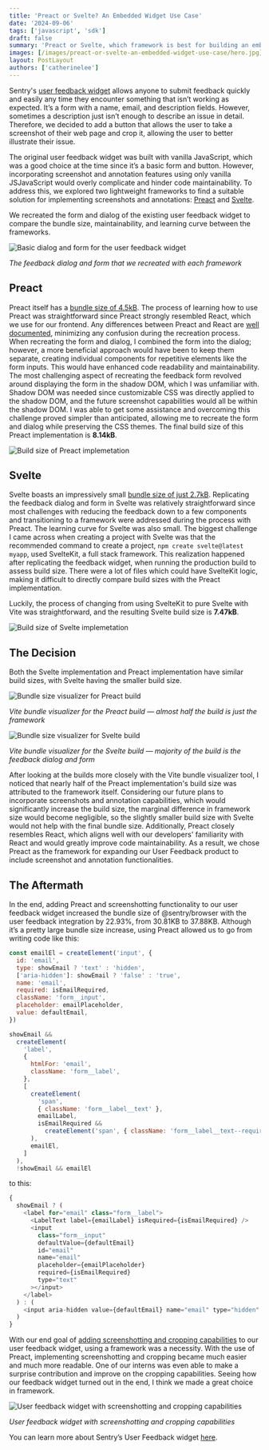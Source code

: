 ```yaml
---
title: 'Preact or Svelte? An Embedded Widget Use Case'
date: '2024-09-06'
tags: ['javascript', 'sdk']
draft: false
summary: 'Preact or Svelte, which framework is best for building an embedded user feedback widget?'
images: [/images/preact-or-svelte-an-embedded-widget-use-case/hero.jpg]
layout: PostLayout
authors: ['catherinelee']
---
```


Sentry's [user feedback widget](https://docs.sentry.io/product/user-feedback/#user-feedback-widget) allows anyone to submit feedback quickly and easily any time they encounter something that isn’t working as expected. It’s a form with a name, email, and description fields. However, sometimes a description just isn’t enough to describe an issue in detail. Therefore, we decided to add a button that allows the user to take a screenshot of their web page and crop it, allowing the user to better illustrate their issue.

The original user feedback widget was built with vanilla JavaScript, which was a good choice at the time since it’s a basic form and button. However, incorporating screenshot and annotation features using only vanilla JSJavaScript would overly complicate and hinder code maintainability. To address this, we explored two lightweight frameworks to find a suitable solution for implementing screenshots and annotations: [Preact](https://preactjs.com/) and [Svelte](https://svelte.dev/).

We recreated the form and dialog of the existing user feedback widget to compare the bundle size, maintainability, and learning curve between the frameworks.

![Basic dialog and form for the user feedback widget](/images/preact-or-svelte-an-embedded-widget-use-case/user-feedback-form.png)

_The feedback dialog and form that we recreated with each framework_

## Preact

Preact itself has a [bundle size of 4.5kB](https://bundlephobia.com/package/preact@10.19.3). The process of learning how to use Preact was straightforward since Preact strongly resembled React, which we use for our frontend. Any differences between Preact and React are [well documented](https://preactjs.com/guide/v10/differences-to-react/), minimizing any confusion during the recreation process. When recreating the form and dialog, I combined the form into the dialog; however, a more beneficial approach would have been to keep them separate, creating individual components for repetitive elements like the form inputs. This would have enhanced code readability and maintainability. The most challenging aspect of recreating the feedback form revolved around displaying the form in the shadow DOM, which I was unfamiliar with. Shadow DOM was needed since customizable CSS was directly applied to the shadow DOM, and the future screenshot capabilities would all be within the shadow DOM. I was able to get some assistance and overcoming this challenge proved simpler than anticipated, allowing me to recreate the form and dialog while preserving the CSS themes. The final build size of this Preact implementation is **8.14kB**.

![Build size of Preact implemetation](/images/preact-or-svelte-an-embedded-widget-use-case/preact-build.png)

## Svelte

Svelte boasts an impressively small [bundle size of just 2.7kB](https://bundlephobia.com/package/svelte@4.2.9). Replicating the feedback dialog and form in Svelte was relatively straightforward since most challenges with reducing the feedback down to a few components and transitioning to a framework were addressed during the process with Preact. The learning curve for Svelte was also small. The biggest challenge I came across when creating a project with Svelte was that the recommended command to create a project, <code>npm create svelte@latest myapp</code>, used SvelteKit, a full stack framework. This realization happened after replicating the feedback widget, when running the production build to assess build size. There were a lot of files which could have SvelteKit logic, making it difficult to directly compare build sizes with the Preact implementation.

Luckily, the process of changing from using SvelteKit to pure Svelte with Vite was straightforward, and the resulting Svelte build size is **7.47kB**.

![Build size of Svelte implemetation](/images/preact-or-svelte-an-embedded-widget-use-case/svelte-build.png)

## The Decision

Both the Svelte implementation and Preact implementation have similar build sizes, with Svelte having the smaller build size.

![Bundle size visualizer for Preact build](/images/preact-or-svelte-an-embedded-widget-use-case/preact-build-analyzer.png)

_Vite bundle visualizer for the Preact build — almost half the build is just the framework_

![Bundle size visualizer for Svelte build](/images/preact-or-svelte-an-embedded-widget-use-case/svelte-build-analyzer.png)

_Vite bundle visualizer for the Svelte build — majority of the build is the feedback dialog and form_

After looking at the builds more closely with the Vite bundle visualizer tool, I noticed that nearly half of the Preact implementation's build size was attributed to the framework itself. Considering our future plans to incorporate screenshots and annotation capabilities, which would significantly increase the build size, the marginal difference in framework size would become negligible, so the slightly smaller build size with Svelte would not help with the final bundle size. Additionally, Preact closely resembles React, which aligns well with our developers' familiarity with React and would greatly improve code maintainability. As a result, we chose Preact as the framework for expanding our User Feedback product to include screenshot and annotation functionalities.

## The Aftermath

In the end, adding Preact and screenshotting functionality to our user feedback widget increased the bundle size of @sentry/browser with the user feedback integration by 22.93%, from 30.81KB to 37.88KB. Although it’s a pretty large bundle size increase, using Preact allowed us to go from writing code like this:

```js
const emailEl = createElement('input', {
  id: 'email',
  type: showEmail ? 'text' : 'hidden',
  ['aria-hidden']: showEmail ? 'false' : 'true',
  name: 'email',
  required: isEmailRequired,
  className: 'form__input',
  placeholder: emailPlaceholder,
  value: defaultEmail,
})

showEmail &&
  createElement(
    'label',
    {
      htmlFor: 'email',
      className: 'form__label',
    },
    [
      createElement(
        'span',
        { className: 'form__label__text' },
        emailLabel,
        isEmailRequired &&
          createElement('span', { className: 'form__label__text--required' }, ' (required)')
      ),
      emailEl,
    ]
  ),
  !showEmail && emailEl
```

to this:

```js
{
  showEmail ? (
    <label for="email" class="form__label">
      <LabelText label={emailLabel} isRequired={isEmailRequired} />
      <input
        class="form__input"
        defaultValue={defaultEmail}
        id="email"
        name="email"
        placeholder={emailPlaceholder}
        required={isEmailRequired}
        type="text"
      ></input>
    </label>
  ) : (
    <input aria-hidden value={defaultEmail} name="email" type="hidden" />
  )
}
```

With our end goal of [adding screenshotting and cropping capabilities](https://sentry.io/changelog/user-feedback-widget-screenshots/) to our user feedback widget, using a framework was a necessity. With the use of Preact, implementing screenshotting and cropping became much easier and much more readable. One of our interns was even able to make a surprise contribution and improve on the cropping capabilities. Seeing how our feedback widget turned out in the end, I think we made a great choice in framework.

![User feedback widget with screenshotting and cropping capabilities](/images/preact-or-svelte-an-embedded-widget-use-case/user-feedback-screenshot-crop.png)

_User feedback widget with screenshotting and cropping capabilities_

You can learn more about Sentry’s User Feedback widget [here](https://docs.sentry.io/product/user-feedback/#user-feedback-widget).
